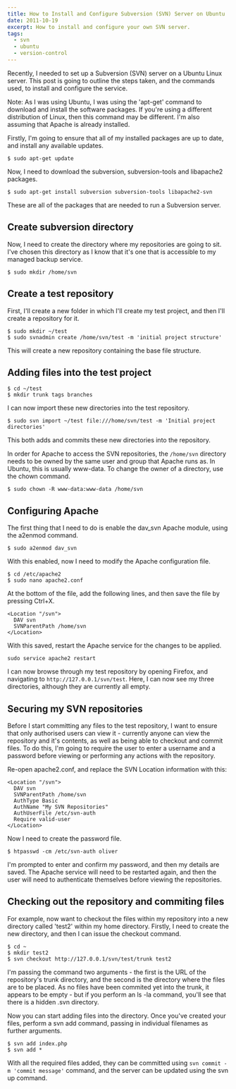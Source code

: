 ```yaml
---
title: How to Install and Configure Subversion (SVN) Server on Ubuntu
date: 2011-10-19
excerpt: How to install and configure your own SVN server.
tags:
  - svn
  - ubuntu
  - version-control
---
```


Recently, I needed to set up a Subversion (SVN) server on a Ubuntu Linux server.
This post is going to outline the steps taken, and the commands used, to install
and configure the service.

Note: As I was using Ubuntu, I was using the 'apt-get' command to download and
install the software packages. If you're using a different distribution of
Linux, then this command may be different. I'm also assuming that Apache is
already installed.

Firstly, I'm going to ensure that all of my installed packages are up to date,
and install any available updates.

```language-bash
$ sudo apt-get update
```

Now, I need to download the subversion, subversion-tools and libapache2
packages.

```language-bash
$ sudo apt-get install subversion subversion-tools libapache2-svn
```

These are all of the packages that are needed to run a Subversion server.

## Create subversion directory

Now, I need to create the directory where my repositories are going to sit. I've
chosen this directory as I know that it's one that is accessible to my managed
backup service.

```language-bash
$ sudo mkdir /home/svn
```

## Create a test repository

First, I'll create a new folder in which I'll create my test project, and then
I'll create a repository for it.

```language-bash
$ sudo mkdir ~/test
$ sudo svnadmin create /home/svn/test -m 'initial project structure'
```

This will create a new repository containing the base file structure.

## Adding files into the test project

```language-bash
$ cd ~/test 
$ mkdir trunk tags branches
```

I can now import these new directories into the test repository.

```language-bash
$ sudo svn import ~/test file:///home/svn/test -m 'Initial project directories'
```

This both adds and commits these new directories into the repository.

In order for Apache to access the SVN repositories, the `/home/svn` directory
needs to be owned by the same user and group that Apache runs as. In Ubuntu,
this is usually www-data. To change the owner of a directory, use the chown
command.

```language-bash
$ sudo chown -R www-data:www-data /home/svn
```

## Configuring Apache

The first thing that I need to do is enable the dav_svn Apache module, using the
a2enmod command.

```language-bash
$ sudo a2enmod dav_svn
```

With this enabled, now I need to modify the Apache configuration file.

```language-bash
$ cd /etc/apache2
$ sudo nano apache2.conf
```

At the bottom of the file, add the following lines, and then save the file by
pressing Ctrl+X.

```language-apacheconf
<Location "/svn">
  DAV svn
  SVNParentPath /home/svn
</Location>
```

With this saved, restart the Apache service for the changes to be applied.

```language-bash
sudo service apache2 restart
```

I can now browse through my test repository by opening Firefox, and navigating
to `http://127.0.0.1/svn/test`. Here, I can now see my three directories,
although they are currently all empty.

## Securing my SVN repositories

Before I start committing any files to the test repository, I want to ensure
that only authorised users can view it - currently anyone can view the
repository and it's contents, as well as being able to checkout and commit
files. To do this, I'm going to require the user to enter a username and a
password before viewing or performing any actions with the repository.

Re-open apache2.conf, and replace the SVN Location information with this:

```language-apacheconf
<Location "/svn">
  DAV svn
  SVNParentPath /home/svn
  AuthType Basic
  AuthName "My SVN Repositories"
  AuthUserFile /etc/svn-auth
  Require valid-user
</Location>
```

Now I need to create the password file.

```language-bash
$ htpasswd -cm /etc/svn-auth oliver
```

I'm prompted to enter and confirm my password, and then my details are saved.
The Apache service will need to be restarted again, and then the user will need
to authenticate themselves before viewing the repositories.

## Checking out the repository and commiting files

For example, now want to checkout the files within my repository into a new
directory called 'test2' within my home directory. Firstly, I need to create the
new directory, and then I can issue the checkout command.

```language-bash
$ cd ~
$ mkdir test2
$ svn checkout http://127.0.0.1/svn/test/trunk test2
```

I'm passing the command two arguments - the first is the URL of the repository's
trunk directory, and the second is the directory where the files are to be
placed. As no files have been commited yet into the trunk, it appears to be
empty - but if you perform an ls -la command, you'll see that there is a hidden
.svn directory.

Now you can start adding files into the directory. Once you've created your
files, perform a svn add command, passing in individual filenames as further
arguments.

```language-bash
$ svn add index.php
$ svn add *
```

With all the required files added, they can be committed using
`svn commit -m 'commit message'` command, and the server can be updated using
the svn up command.
